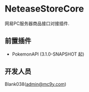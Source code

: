 # NeteaseStoreCore
网易PC服务器商品接口对接插件.

## 前置插件
* PokemonAPI (3.1.0-SNAPSHOT 起)

## 开发人员
Blank038(<admin@mc9y.com>)